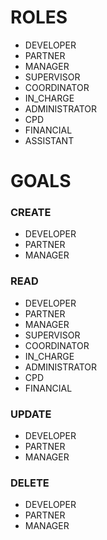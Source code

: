 # ROLES

- DEVELOPER
- PARTNER
- MANAGER
- SUPERVISOR
- COORDINATOR
- IN_CHARGE
- ADMINISTRATOR
- CPD
- FINANCIAL
- ASSISTANT

# GOALS

### CREATE

- DEVELOPER
- PARTNER
- MANAGER

### READ

- DEVELOPER
- PARTNER
- MANAGER
- SUPERVISOR
- COORDINATOR
- IN_CHARGE
- ADMINISTRATOR
- CPD
- FINANCIAL

### UPDATE

- DEVELOPER
- PARTNER
- MANAGER

### DELETE

- DEVELOPER
- PARTNER
- MANAGER
